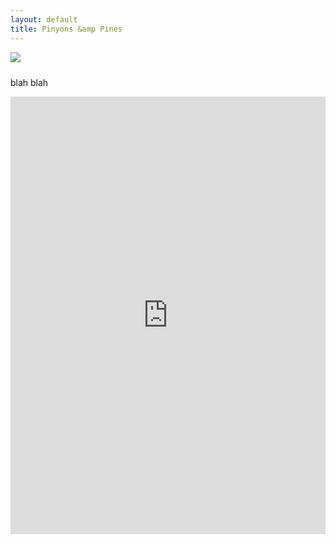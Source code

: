 ```yaml
---
layout: default
title: Pinyons &amp Pines
---
```


<!-- <ol class="breadcrumb">
  <li><a href="/"><i class="fa fa-home"></i></a></li>
  <li class="active">Home</li>
</ol> -->

<img src="{{ site.baseurl }}/images/LockettMeadow.jpg" class="img-fluid img-rounded" img style="margin-bottom: 10px" />

<!-- <img src="{{ site.baseurl }}/images/LockettMeadow.jpg" class="img-responsive img-rounded" img style="margin-bottom: 10px" /> -->

blah blah

<iframe src="https://ridewithgps.com/embeds?type=route&id=29105484&sampleGraph=true" style="width: 1px; min-width: 100%; height: 700px; border: none;" scrolling="no"></iframe>

<!-- This website was created using <a href="https://pages.github.com">GitHub Pages</a> and <a href="http://jekyllrb.com">Jekyll</a> together with <a href="http://getbootstrap.com">Twitter Bootstrap</a>. You can find the <a href="https://github.com/dcernst/PinyonsPines">source code</a> on GitHub. -->
